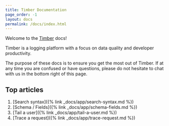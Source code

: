 ```yaml
---
title: Timber Documentation
page_order: -1
layout: docs
permalink: /docs/index.html
---
```


Welcome to the [Timber](https://timber.io) docs!

Timber is a logging platform with a focus on data quality and developer productivity.

The purpose of these docs is to ensure you get the most out of Timber. If at any time
you are confused or have questions, please do not hesitate to chat with us in the bottom
right of this page.


## Top articles

1. [Search syntax]({% link _docs/app/search-syntax.md %})
2. [Schema / Fields]({% link _docs/app/schema-fields.md %})
3. [Tail a user]({% link _docs/app/tail-a-user.md %})
4. [Trace a request]({% link _docs/app/trace-request.md %})